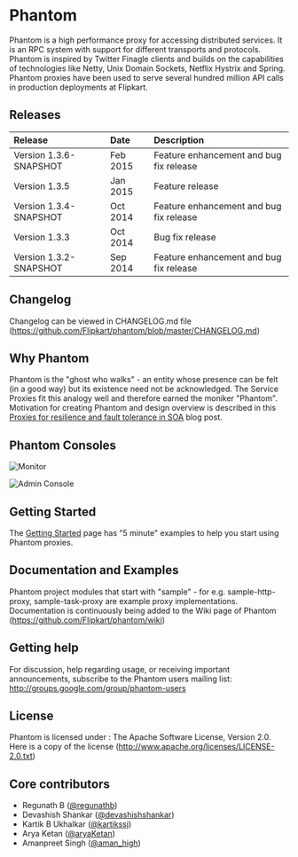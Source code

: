 Phantom
=======

Phantom is a high performance proxy for accessing distributed services. It is an RPC system with support for different 
transports and protocols. Phantom is inspired by Twitter Finagle clients and builds on the capabilities of technologies like 
Netty, Unix Domain Sockets, Netflix Hystrix and Spring. Phantom proxies have been used to serve several hundred million 
API calls in production deployments at Flipkart.

## Releases

| Release | Date | Description |
|:------------|:----------------|:------------|
| Version 1.3.6-SNAPSHOT    | Feb 2015      |    Feature enhancement and bug fix release
| Version 1.3.5             | Jan 2015      |    Feature release
| Version 1.3.4-SNAPSHOT    | Oct 2014      |    Feature enhancement and bug fix release
| Version 1.3.3             | Oct 2014      |    Bug fix release
| Version 1.3.2-SNAPSHOT    | Sep 2014      |    Feature enhancement and bug fix release

## Changelog

Changelog can be viewed in CHANGELOG.md file (https://github.com/Flipkart/phantom/blob/master/CHANGELOG.md)

## Why Phantom
Phantom is the "ghost who walks" - an entity whose presence can be felt (in a good way) but its existence need not be acknowledged.
The Service Proxies fit this analogy well and therefore earned the moniker "Phantom". Motivation for creating Phantom and design overview 
is described in this [Proxies for resilience and fault tolerance in SOA](http://tech-blog.flipkart.net/2013/07/proxies-for-resilience-and-fault-tolerance-in-distributed-soa) blog post.

## Phantom Consoles
![Monitor](https://github.com/Flipkart/phantom/raw/master/docs/Service%20Proxy.png)

![Admin Console](https://github.com/Flipkart/phantom/raw/master/docs/Phantom%20http%20config.png)

## Getting Started
The [Getting Started](https://github.com/Flipkart/phantom/wiki/Getting-started-and-Examples) page has "5 minute" examples to help you start using Phantom proxies.

## Documentation and Examples
Phantom project modules that start with "sample" - for e.g. sample-http-proxy, sample-task-proxy are example proxy implementations.
Documentation is continuously being added to the Wiki page of Phantom (https://github.com/Flipkart/phantom/wiki)

## Getting help
For discussion, help regarding usage, or receiving important announcements, subscribe to the Phantom users mailing list: http://groups.google.com/group/phantom-users

## License
Phantom is licensed under : The Apache Software License, Version 2.0. Here is a copy of the license (http://www.apache.org/licenses/LICENSE-2.0.txt)

## Core contributors
* Regunath B ([@regunathb](http://twitter.com/RegunathB))
* Devashish Shankar ([@devashishshankar](https://github.com/devashishshankar))
* Kartik B Ukhalkar ([@kartikssj](https://github.com/kartikssj))
* Arya Ketan ([@aryaKetan](https://github.com/aryaKetan))
* Amanpreet Singh ([@aman_high](https://github.com/aman_high))

